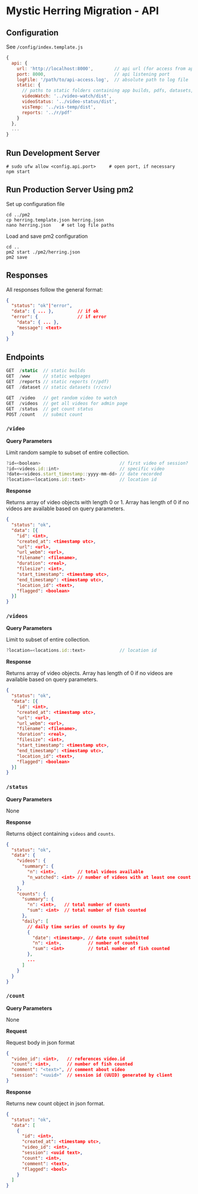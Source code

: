 Mystic Herring Migration - API
==============================

## Configuration

See `/config/index.template.js`

```js
{
  api: {
    url: 'http://localhost:8000',        // api url (for access from apps)
    port: 8000,                          // api listening port
    logFile: '/path/to/api-access.log',  // absolute path to log file
    static: {
      // paths to static folders containing app builds, pdfs, datasets, etc
      videoWatch: '../video-watch/dist',
      videoStatus: '../video-status/dist',
      visTemp: '../vis-temp/dist',
      reports: '../r/pdf'
    }
  },
  ...
}
```

## Run Development Server

```
# sudo ufw allow <config.api.port>     # open port, if necessary
npm start
```

## Run Production Server Using pm2

Set up configuration file

```
cd ../pm2
cp herring.template.json herring.json
nano herring.json    # set log file paths
```

Load and save pm2 configuration

```
cd ..
pm2 start ./pm2/herring.json
pm2 save
```

## Responses

All responses follow the general format:

```json
{
  "status": "ok"|"error",
  "data": { ... },         // if ok
  "error": {               // if error
    "data": { ... },
    "message": <text>
  }
}
```

## Endpoints

```js
GET  /static  // static builds
GET  /www     // static webpages
GET  /reports // static reports (r/pdf)
GET  /dataset // static datasets (r/csv)

GET  /video   // get random video to watch
GET  /videos  // get all videos for admin page
GET  /status  // get count status
POST /count   // submit count
```

### `/video`

**Query Parameters**

Limit random sample to subset of entire collection.

```js
?id=<boolean>                              // first video of session?
?id=<videos.id::int>                       // specific video
?date=<videos.start_timestamp::yyyy-mm-dd> // date recorded
?location=<locations.id::text>             // location id
```

**Response**

Returns array of video objects with length 0 or 1. Array has length of 0 if no videos are available based on query parameters.

```json
{
  "status": "ok",
  "data": [{
    "id": <int>,
    "created_at": <timestamp utc>,
    "url": <url>,
    "url_webm": <url>,
    "filename": <filename>,
    "duration": <real>,
    "filesize": <int>,
    "start_timestamp": <timestamp utc>,
    "end_timestamp": <timestamp utc>,
    "location_id": <text>,
    "flagged": <boolean>
  }]
}
```

### `/videos`

**Query Parameters**

Limit to subset of entire collection.

```js
?location=<locations.id::text>             // location id
```

**Response**

Returns array of video objects. Array has length of 0 if no videos are available based on query parameters.

```json
{
  "status": "ok",
  "data": [{
    "id": <int>,
    "created_at": <timestamp utc>,
    "url": <url>,
    "url_webm": <url>,
    "filename": <filename>,
    "duration": <real>,
    "filesize": <int>,
    "start_timestamp": <timestamp utc>,
    "end_timestamp": <timestamp utc>,
    "location_id": <text>,
    "flagged": <boolean>
  }]
}
```

### `/status`

**Query Parameters**

None

**Response**

Returns object containing `videos` and `counts`.

```json
{
  "status": "ok",
  "data": {
    "videos": {
      "summary": {
        "n": <int>,        // total videos available
        "n_watched": <int> // number of videos with at least one count
      }
    },
    "counts": {
      "summary": {
        "n": <int>,   // total number of counts
        "sum": <int>  // total number of fish counted
      },
      "daily": [
        // daily time series of counts by day
        {
          "date": <timestamp>, // date count submitted
          "n": <int>,          // number of counts
          "sum": <int>         // total number of fish counted
        },
        ...
      ]
    }
  }
}
```


### `/count`

**Query Parameters**

None

**Request**

Request body in json format

```json
{
  "video_id": <int>,   // references video.id
  "count": <int>,      // number of fish counted
  "comment": "<text>", // comment about video
  "session": "<uuid>"  // session id (UUID) generated by client
}
```

**Response**

Returns new count object in json format.

```json
{
  "status": "ok",
  "data": [
    {
      "id": <int>,
      "created_at": <timestamp utc>,
      "video_id": <int>,
      "session": <uuid text>,
      "count": <int>,
      "comment": <text>,
      "flagged": <bool>
    }
  ]
}
```
